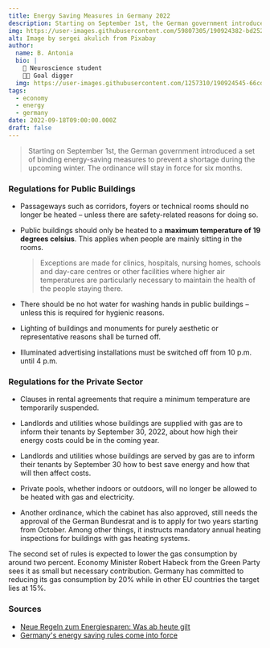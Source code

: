```yaml
---
title: Energy Saving Measures in Germany 2022 
description: Starting on September 1st, the German government introduced a set of binding energy-saving measures to prevent a shortage during the upcoming winter. 
img: https://user-images.githubusercontent.com/59807305/190924382-bd2525da-35f4-49d1-9515-5e43b9fd1a2c.jpg
alt: Image by sergei akulich from Pixabay 
author:
  name: B. Antonia
  bio: |
    🧠 Neuroscience student
    🦸🏼 Goal digger
  img: https://user-images.githubusercontent.com/1257310/190924545-66cd79f4-445a-41d5-9cd4-f29d00d3619c.jpg
tags:
  - economy
  - energy
  - germany
date: 2022-09-18T09:00:00.000Z
draft: false
---
```



> Starting on September 1st, the German government introduced a set of binding energy-saving measures to prevent a shortage during the upcoming winter. The ordinance will stay in force for six months.  


### Regulations for Public Buildings

- Passageways such as corridors, foyers or technical rooms should no longer be heated – unless there are safety-related reasons for doing so.

- Public buildings should only be heated to a **maximum temperature of 19 degrees celsius**. This applies when people are mainly sitting in the rooms.

  > Exceptions are made for clinics, hospitals, nursing homes, schools and day-care centres or other facilities where higher air temperatures are particularly necessary to maintain the health of the people staying there.

- There should be no hot water for washing hands in public buildings – unless this is required for hygienic reasons.

- Lighting of buildings and monuments for purely aesthetic or representative reasons shall be turned off.

- Illuminated advertising installations must be switched off from 10 p.m. until 4 p.m.


### Regulations for the Private Sector

- Clauses in rental agreements that require a minimum temperature are temporarily suspended.

- Landlords and utilities whose buildings are supplied with gas are to inform their tenants by September 30, 2022, about how high their energy costs could be in the coming year.

- Landlords and utilities whose buildings are served by gas are to inform their tenants by September 30 how to best save energy and how that will then affect costs.

- Private pools, whether indoors or outdoors, will no longer be allowed to be heated with gas and electricity.

- Another ordinance, which the cabinet has also approved, still needs the approval of the German Bundesrat and is to apply for two years starting from October.
  Among other things, it instructs mandatory annual heating inspections for buildings with gas heating systems.


The second set of rules is expected to lower the gas consumption by around two percent. 
Economy Minister Robert Habeck from the Green Party sees it as small but necessary contribution.
Germany has committed to reducing its gas consumption by 20% while in other EU countries the target lies at 15%.


### Sources

- [Neue Regeln zum Energiesparen: Was ab heute gilt](https://www.berliner-zeitung.de/news/energiesparverordnung-september-neue-regeln-zum-energiesparen-treten-in-kraft-was-ab-morgen-gilt-li.262373)
- [Germany's energy saving rules come into force](https://www.dw.com/en/germanys-energy-saving-rules-come-into-force/a-62996041)
